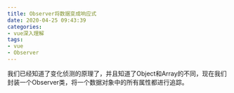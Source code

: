 ```yaml
---
title: Observer将数据变成响应式
date: 2020-04-25 09:43:39
categories:
- vue深入理解
tags:
- vue
- Observer
---
```

我们已经知道了变化侦测的原理了，并且知道了Object和Array的不同，现在我们封装一个Observer类，将一个数据对象中的所有属性都进行追踪。
